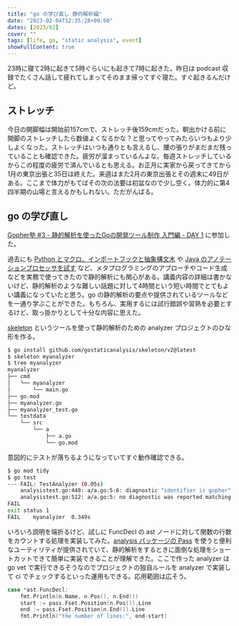```yaml
---
title: "go の学び直し 静的解析編"
date: "2023-02-04T12:35:28+09:00"
dates: [2023/02]
cover: ""
tags: [life, go, "static analysis", event]
showFullContent: true
---
```


23時に寝て2時に起きて5時ぐらいにも起きて7時に起きた。昨日は podcast 収録でたくさん話して疲れてしまってそのまま帰ってすぐ寝た。すぐ起きるんだけど。

## ストレッチ

今日の開脚幅は開始前157cmで、ストレッチ後159cmだった。朝出かける前に開脚のストレッチしたら数値よくなるかな？と思ってやってみたらいつもより少しよくなった。ストレッチはいつも通りとも言えるし、腰の張りがまだまだ残っていることも確認できた。疲労が溜まっているんよな。毎週ストレッチしているからこの程度の疲労で済んでいるとも思える。お正月に実家から戻ってきてから1月の東京出張と35日は終えた。来週はまた2月の東京出張とその週末に49日がある。ここまで体力がもてばその次の法要は初盆なので少し空く。体力的に第4四半期の山場と言えるかもしれない。ただがんばる。

## go の学び直し

[Gopher塾 #3 - 静的解析を使ったGoの開発ツール制作 入門編 - DAY 1](https://tenntenn.connpass.com/event/271533/) に参加した。

過去にも [Python とマクロ、インポートフックと抽象構文木](https://t2y.hatenablog.jp/entry/2015/03/11/025123) や [Java のアノテーションプロセッサを試す](https://kazamori.jp/blogs/2020/07/12/java-annotation-processor/) など、メタプログラミングのアプローチやコード生成などを実務で使ってきたので静的解析にも関心がある。講義内容の詳細は書かないけど、静的解析のような難しい話題に対して4時間という短い時間でとてもよい講義になっていたと思う。go の静的解析の要点や提供されているツールなどを一通り学ぶことができた。もちろん、実用するには試行錯誤や習熟を必要とするけど、取っ掛かりとして十分な内容に思えた。

[skeleton](https://github.com/gostaticanalysis/skeleton) というツールを使って静的解析のための analyzer プロジェクトのひな形を作る。

```bash
$ go install github.com/gostaticanalysis/skeleton/v2@latest
$ skeleton myanalyzer
$ tree myanalyzer
myanalyzer
├── cmd
│   └── myanalyzer
│       └── main.go
├── go.mod
├── myanalyzer.go
├── myanalyzer_test.go
└── testdata
    └── src
        └── a
            ├── a.go
            └── go.mod
```

意図的にテストが落ちるようになっていてすぐ動作確認できる。

```bash
$ go mod tidy
$ go test                                          
--- FAIL: TestAnalyzer (0.05s)
    analysistest.go:448: a/a.go:5:6: diagnostic "identifier is gopher" does not match pattern "pattern"
    analysistest.go:512: a/a.go:5: no diagnostic was reported matching "pattern"
FAIL
exit status 1
FAIL	myanalyzer	0.349s
```

いろいろ説明を端折るけど、試しに FuncDecl の ast ノードに対して関数の行数をカウントする処理を実装してみた。[analysis パッケージの Pass](https://pkg.go.dev/golang.org/x/tools/go/analysis#hdr-Pass) を使うと便利なユーティリティが提供されていて、静的解析をするときに面倒な処理をショートカットできて簡単に実装できることが理解できた。ここで作った analyzer は go vet で実行できるそうなのでプロジェクトの独自ルールを analyzer で実装して ci でチェックするといった運用もできる。応用範囲は広そう。

```go
case *ast.FuncDecl:
	fmt.Println(n.Name, n.Pos(), n.End())
	start := pass.Fset.Position(n.Pos()).Line
	end := pass.Fset.Position(n.End()).Line
	fmt.Println("the number of lines:", end-start)
```
